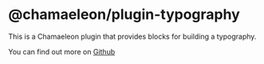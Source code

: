 # @chamaeleon/plugin-typography

This is a Chamaeleon plugin that provides blocks for building a typography.

You can find out more on [Github](https://github.com/lFandoriNl/chamaeleon#chamaeleon)
